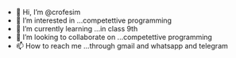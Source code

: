 - 👋 Hi, I’m @crofesim
- 👀 I’m interested in ...competettive programming
- 🌱 I’m currently learning ...in class 9th
- 💞️ I’m looking to collaborate on ...competettive programming
- 📫 How to reach me ...through gmail and whatsapp and telegram

<!---
crofesim/crofesim is a ✨ special ✨ repository because its `README.md` (this file) appears on your GitHub profile.
You can click the Preview link to take a look at your changes.
--->

